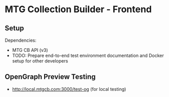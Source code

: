# MTG Collection Builder - Frontend

## Setup

Dependencies:

- MTG CB API (v3)
- TODO: Prepare end-to-end test environment documentation and Docker setup for other developers

## OpenGraph Preview Testing

- http://local.mtgcb.com:3000/test-og (for local testing)
